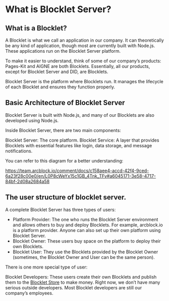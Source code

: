 # What is Blocklet Server?

## What is a Blocklet?

A Blocklet is what we call an application in our company. It can theoretically be any kind of application, though most are currently built with Node.js. These applications run on the Blocklet Server platform.

To make it easier to understand, think of some of our company’s products: Pages-Kit and AIGNE are both Blocklets. Essentially, all our products, except for Blocklet Server and DID, are Blocklets.

Blocklet Server is the platform where Blocklets run. It manages the lifecycle of each Blocklet and ensures they function properly.

## Basic Architecture of Blocklet Server

Blocklet Server is built with Node.js, and many of our Blocklets are also developed using Node.js.

Inside Blocklet Server, there are two main components:

Blocklet Server: The core platform.
Blocklet Service: A layer that provides Blocklets with essential features like login, data storage, and message notifications.

You can refer to this diagram for a better understanding:

https://team.arcblock.io/comment/docs/c158aee4-accd-42f4-9ced-6a23f28c00e0/en/L0P8cWeYx15c1GB_4Tnk_TFv#a6045171-3e58-4717-84bf-2d08a2684a58

## The user structure of blocklet server.

A complete Blocklet Server has three types of users:

- Platform Provider: The one who runs the Blocklet Server environment and allows others to buy and deploy Blocklets. For example, arcblock.io is a platform provider. Anyone can also set up their own platform using Blocklet Server.
- Blocklet Owner: These users buy space on the platform to deploy their own Blocklets.
- Blocklet User: They use the Blocklets provided by the Blocklet Owner (sometimes, the Blocklet Owner and User can be the same person).

There is one more special type of user:

Blocklet Developers: These users create their own Blocklets and publish them to the [Blocklet Store](https://store.blocklet.dev/) to make money. Right now, we don’t have many serious outside developers. Most Blocklet developers are still our company’s employees.
